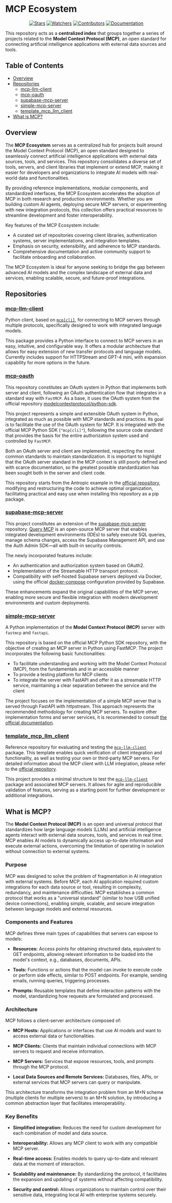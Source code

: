 # MCP Ecosystem

<div align=center>

[![Stars](https://img.shields.io/github/stars/rb58853/mcp-ecosystem?style=flat&logo=github)](https://github.com/rb58853/mcp-ecosystem/stargazers)
[![Watchers](https://img.shields.io/github/watchers/rb58853/mcp-ecosystem?style=flat&logo=github)](https://github.com/rb58853/mcp-ecosystem)
[![Contributors](https://img.shields.io/github/contributors/rb58853/mcp-ecosystem)](https://github.com/rb58853/mcp-ecosystem/graphs/contributors)
[![Documentation](https://img.shields.io/badge/docs-modelcontextprotocol.io-blue.svg)](https://modelcontextprotocol.io)

</div>

This repository acts as a **centralized index** that groups together a series of projects related to the **Model Context Protocol (MCP)**, an open standard for connecting artificial intelligence applications with external data sources and tools.

## Table of Contents

* [Overview](#overview)
* [Repositories](#repositories)
  * [mcp-llm-client](#mcp-llm-client)
  * [mcp-oauth](#mcp-oauth)
  * [supabase-mcp-server](#supabase-mcp-server)
  * [simple-mcp-server](#simple-mcp-server)
  * [template_mcp_llm_client](#template_mcp_llm_client)
* [What is MCP?](#what-is-mcp)

## Overview

The **MCP Ecosystem** serves as a centralized hub for projects built around the Model Context Protocol (MCP), an open standard designed to seamlessly connect artificial intelligence applications with external data sources, tools, and services. This repository consolidates a diverse set of tools, servers, and client libraries that implement or extend MCP, making it easier for developers and organizations to integrate AI models with real-world data and functionalities.

By providing reference implementations, modular components, and standardized interfaces, the MCP Ecosystem accelerates the adoption of MCP in both research and production environments. Whether you are building custom AI agents, deploying secure MCP servers, or experimenting with new integration protocols, this collection offers practical resources to streamline development and foster interoperability.

Key features of the MCP Ecosystem include:

* A curated set of repositories covering client libraries, authentication systems, server implementations, and integration templates.
* Emphasis on security, extensibility, and adherence to MCP standards.
* Comprehensive documentation and active community support to facilitate onboarding and collaboration.

The MCP Ecosystem is ideal for anyone seeking to bridge the gap between advanced AI models and the complex landscape of external data and services, enabling scalable, secure, and future-proof integrations.

## Repositories

### [mcp-llm-client](https://github.com/rb58853/mcp-llm-client)

Python client, based on [`mcp[cli]`](https://github.com/modelcontextprotocol/python-sdk), for connecting to MCP servers through multiple protocols, specifically designed to work with integrated language models.

This package provides a Python interface to connect to MCP servers in an easy, intuitive, and configurable way. It offers a modular architecture that allows for easy extension of new transfer protocols and language models. Currently includes support for HTTPStream and GPT-4 mini, with expansion capability for more options in the future.

### [mcp-oauth](https://github.com/rb58853/mcp-oauth)

This repository constitutes an OAuth system in Python that implements both server and client, following an OAuth authentication flow that integrates in a standard way with `FastMCP`. As a base, it uses the OAuth system from the official repository [modelcontextprotocol/python-sdk](https://github.com/modelcontextprotocol/python-sdk/tree/main/examples).

This project represents a simple and extensible OAuth system in Python, integrated as much as possible with MCP standards and practices. Its goal is to facilitate the use of the OAuth system for MCP. It is integrated with the official MCP Python SDK (`"mcp[cli]"`), following the source code standard that provides the basis for the entire authorization system used and controlled by `FastMCP`.

Both an OAuth server and client are implemented, respecting the most common standards to maintain standardization. It is important to highlight that the OAuth server standard in the MCP context is still poorly defined and with scarce documentation, so the greatest possible standardization has been sought both in the server and client code.

This repository starts from the Antropic example in the [official repository](https://github.com/modelcontextprotocol/python-sdk/tree/main/examples), modifying and restructuring the code to achieve optimal organization, facilitating practical and easy use when installing this repository as a pip package.

### [supabase-mcp-server](https://github.com/rb58853/supabase-mcp-server)

This project constitutes an extension of the [supabase-mcp-server](https://github.com/alexander-zuev/supabase-mcp-server) repository. [Query MCP](https://github.com/alexander-zuev/supabase-mcp-server) is an open-source MCP server that enables integrated development environments (IDEs) to safely execute SQL queries, manage schema changes, access the Supabase Management API, and use the Auth Admin SDK—all with built-in security controls.

The newly incorporated features include:

* An authentication and authorization system based on OAuth2.
* Implementation of the Streamable HTTP transport protocol.
* Compatibility with self-hosted Supabase servers deployed via Docker, using the official [docker-compose](https://github.com/supabase/supabase/tree/master/docker) configuration provided by Supabase.

These enhancements expand the original capabilities of the MCP server, enabling more secure and flexible integration with modern development environments and custom deployments.

### [simple-mcp-server](https://github.com/rb58853/simple-mcp-server)

A Python implementation of the **Model Context Protocol (MCP)** server with `fastmcp` and `fastapi`.

This repository is based on the official MCP Python SDK repository, with the objective of creating an MCP server in Python using FastMCP. The project incorporates the following basic functionalities:

* To facilitate understanding and working with the Model Context Protocol (MCP), from the fundamentals and in an accessible manner
* To provide a testing platform for MCP clients
* To integrate the server with FastAPI and offer it as a streamable HTTP service, maintaining a clear separation between the service and the client

The project focuses on the implementation of a simple MCP server that is served through FastAPI with httpstream. This approach represents the recommended methodology for creating MCP servers. To explore other implementation forms and server services, it is recommended to consult [the official documentation](https://github.com/modelcontextprotocol/python-sdk).

### [template_mcp_llm_client](https://github.com/rb58853/template_mcp_llm_client)

Reference repository for evaluating and testing the [`mcp-llm-client`](https://github.com/rb58853/mcp-llm-client) package. This template enables quick verification of client integration and functionality, as well as testing your own or third-party MCP servers. For detailed information about the MCP client with LLM integration, please refer to the [official repository](https://github.com/rb58853/mcp-llm-client).

This project provides a minimal structure to test the [`mcp-llm-client`](https://github.com/rb58853/mcp-llm-client) package and associated MCP servers. It allows for agile and reproducible validation of features, serving as a starting point for further development or additional integrations.


## What is MCP?

The **Model Context Protocol (MCP)** is an open and universal protocol that standardizes how large language models (LLMs) and artificial intelligence agents interact with external data sources, tools, and services in real time. MCP enables AI models to dynamically access up-to-date information and execute external actions, overcoming the limitation of operating in isolation without connection to external systems.

### Purpose

MCP was designed to solve the problem of fragmentation in AI integration with external systems. Before MCP, each AI application required custom integrations for each data source or tool, resulting in complexity, redundancy, and maintenance difficulties. MCP establishes a common protocol that works as a "universal standard" (similar to how USB unified device connections), enabling simple, scalable, and secure integration between language models and external resources.

### Components and Features

MCP defines three main types of capabilities that servers can expose to models:

* **Resources:** Access points for obtaining structured data, equivalent to GET endpoints, allowing relevant information to be loaded into the model's context, e.g., databases, documents, APIs.

* **Tools:** Functions or actions that the model can invoke to execute code or perform side effects, similar to POST endpoints. For example, sending emails, running queries, triggering processes.

* **Prompts:** Reusable templates that define interaction patterns with the model, standardizing how requests are formulated and processed.

### Architecture

MCP follows a client-server architecture composed of:

* **MCP Hosts:** Applications or interfaces that use AI models and want to access external data or functionalities.

* **MCP Clients:** Clients that maintain individual connections with MCP servers to request and receive information.

* **MCP Servers:** Services that expose resources, tools, and prompts through the MCP protocol.

* **Local Data Sources and Remote Services:** Databases, files, APIs, or external services that MCP servers can query or manipulate.

This architecture transforms the integration problem from an M×N scheme (multiple clients for multiple servers) to an M+N solution, by introducing a common abstraction layer that facilitates interoperability.

### Key Benefits

* **Simplified integration:** Reduces the need for custom development for each combination of model and data source.

* **Interoperability:** Allows any MCP client to work with any compatible MCP server.

* **Real-time access:** Enables models to query up-to-date and relevant data at the moment of interaction.

* **Scalability and maintenance:** By standardizing the protocol, it facilitates the expansion and updating of systems without affecting compatibility.

* **Security and control:** Allows organizations to maintain control over their sensitive data, integrating local AI with enterprise systems securely.
